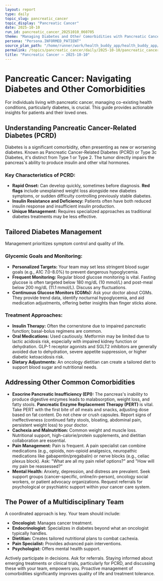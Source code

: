 ```yaml
---
layout: report
type: daily
topic_slug: pancreatic_cancer
topic_display: "Pancreatic Cancer"
date: 2025-10-10
run_id: pancreatic_cancer_20251010_060705
theme: "Managing Diabetes and Other Comorbidities with Pancreatic Cancer"
persona: "Persona.INFORMED_PATIENT"
source_plan_path: "/home/runner/work/health_buddy_app/health_buddy_app/.results/pancreatic_cancer/weekly_plan/2025-10-06/plan.json"
permalink: /topics/pancreatic_cancer/daily/2025-10-10/pancreatic_cancer_20251010_060705/
title: "Pancreatic Cancer — 2025-10-10"
---
```


# Pancreatic Cancer: Navigating Diabetes and Other Comorbidities

For individuals living with pancreatic cancer, managing co-existing health conditions, particularly diabetes, is crucial. This guide provides actionable insights for patients and their loved ones.

## Understanding Pancreatic Cancer-Related Diabetes (PCRD)

Diabetes is a significant comorbidity, often presenting as new or worsening diabetes. Known as Pancreatic Cancer-Related Diabetes (PCRD) or Type 3c Diabetes, it's distinct from Type 1 or Type 2. The tumor directly impairs the pancreas's ability to produce insulin and other vital hormones.

### Key Characteristics of PCRD:
*   **Rapid Onset:** Can develop quickly, sometimes before diagnosis. **Red flags** include unexplained weight loss alongside new diabetes symptoms, or sudden difficulty controlling previously stable diabetes.
*   **Insulin Resistance and Deficiency:** Patients often have both reduced insulin response and insufficient insulin production.
*   **Unique Management:** Requires specialized approaches as traditional diabetes treatments may be less effective.

## Tailored Diabetes Management

Management prioritizes symptom control and quality of life.

### Glycemic Goals and Monitoring:
*   **Personalized Targets:** Your team may set less stringent blood sugar goals (e.g., A1C 7.0-8.0%) to prevent dangerous hypoglycemia.
*   **Frequent Monitoring:** Regular blood glucose monitoring is vital. Fasting glucose is often targeted below 180 mg/dL (10 mmol/L) and post-meal below 200 mg/dL (11.1 mmol/L). Discuss any fluctuations.
*   **Continuous Glucose Monitors (CGMs):** Ask your doctor about CGMs. They provide trend data, identify nocturnal hypoglycemia, and aid medication adjustments, offering better insights than finger sticks alone.

### Treatment Approaches:
*   **Insulin Therapy:** Often the cornerstone due to impaired pancreatic function; basal-bolus regimens are common.
*   **Oral Medications:** Used cautiously. Metformin may be limited due to lactic acidosis risk, especially with impaired kidney function or dehydration. GLP-1 receptor agonists and SGLT2 inhibitors are generally avoided due to dehydration, severe appetite suppression, or higher diabetic ketoacidosis risk.
*   **Dietary Adjustments:** An oncology dietitian can create a tailored diet to support blood sugar and nutritional needs.

## Addressing Other Common Comorbidities

*   **Exocrine Pancreatic Insufficiency (EPI):** The pancreas's inability to produce digestive enzymes leads to malabsorption, weight loss, and fatty stools. **Pancreatic Enzyme Replacement Therapy (PERT)** is vital. Take PERT with the first bite of *all* meals and snacks, adjusting dose based on fat content. Do not chew or crush capsules. Report signs of ineffectiveness (continued fatty stools, bloating, abdominal pain, persistent weight loss) to your doctor.
*   **Cachexia and Malnutrition:** Common weight and muscle loss. Nutritional support, high-calorie/protein supplements, and dietitian collaboration are essential.
*   **Pain Management:** Pain is frequent. A pain specialist can combine medications (e.g., opioids, non-opioid analgesics, neuropathic medications like gabapentin/pregabalin) or nerve blocks (e.g., celiac plexus block). Ask: "What are all my pain relief options?" and "How will my pain be reassessed?"
*   **Mental Health:** Anxiety, depression, and distress are prevalent. Seek support groups (cancer-specific, online/in-person), oncology social workers, or patient advocacy organizations. Request referrals for psychological or psychiatric support within your cancer care system.

## The Power of a Multidisciplinary Team

A coordinated approach is key. Your team should include:
*   **Oncologist:** Manages cancer treatment.
*   **Endocrinologist:** Specializes in diabetes beyond what an oncologist typically handles.
*   **Dietitian:** Creates tailored nutritional plans to combat cachexia.
*   **Pain Specialist:** Provides advanced pain interventions.
*   **Psychologist:** Offers mental health support.

Actively participate in decisions. Ask for referrals. Staying informed about emerging treatments or clinical trials, particularly for PCRD, and discussing these with your team, empowers you. Proactive management of comorbidities significantly improves quality of life and treatment tolerance.
